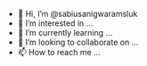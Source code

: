- 👋 Hi, I’m @sabiusanigwaramsluk
- 👀 I’m interested in ...
- 🌱 I’m currently learning ...
- 💞️ I’m looking to collaborate on ...
- 📫 How to reach me ...

<!---
sabiusanigwaramsluk/sabiusanigwaramsluk is a ✨ special ✨ repository because its `README.md` (this file) appears on your GitHub profile.
You can click the Preview link to take a look at your changes.
--->
